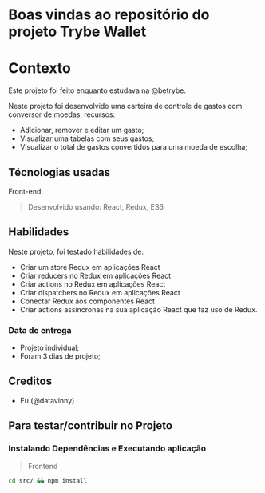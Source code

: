 # Boas vindas ao repositório do projeto Trybe Wallet

# Contexto
Este projeto foi feito enquanto estudava na @betrybe.

Neste projeto foi desenvolvido uma carteira de controle de gastos com conversor de moedas, recursos:

- Adicionar, remover e editar um gasto;
- Visualizar uma tabelas com seus gastos;
- Visualizar o total de gastos convertidos para uma moeda de escolha;

## Técnologias usadas

Front-end:
> Desenvolvido usando: React, Redux, ES6

## Habilidades

Neste projeto, foi testado habilidades de:

- Criar um store Redux em aplicações React
- Criar reducers no Redux em aplicações React
- Criar actions no Redux em aplicações React
- Criar dispatchers no Redux em aplicações React
- Conectar Redux aos componentes React
- Criar actions assíncronas na sua aplicação React que faz uso de Redux.

### Data de entrega

- Projeto individual;
- Foram 3 dias de projeto;

## Creditos
- Eu (@datavinny)

## Para testar/contribuir no Projeto

### Instalando Dependências e Executando aplicação

> Frontend
```bash
cd src/ && npm install
``` 

